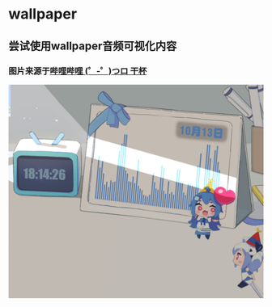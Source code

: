 # wallpaper
## 尝试使用wallpaper音频可视化内容
### 图片来源于<a href="www.bilibili.com" target="_blank">哔哩哔哩 (゜-゜)つロ 干杯</a>
![预览图](https://github.com/romnant/WallpaperpPROJECT/blob/master/preview.png?raw=true "预览图")